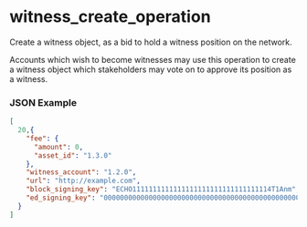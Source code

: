 # witness_create_operation

Create a witness object, as a bid to hold a witness position on the network.

Accounts which wish to become witnesses may use this operation to create a witness object which stakeholders may vote on to approve its position as a witness.

### JSON Example

```json
[
  20,{
    "fee": {
      "amount": 0,
      "asset_id": "1.3.0"
    },
    "witness_account": "1.2.0",
    "url": "http://example.com",
    "block_signing_key": "ECHO1111111111111111111111111111111114T1Anm",
    "ed_signing_key": "0000000000000000000000000000000000000000000000000000000000000000"
  }
]
```